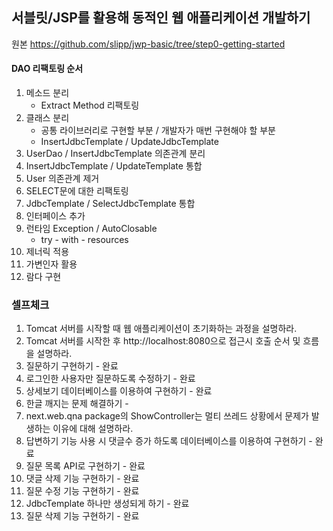 ## 서블릿/JSP를 활용해 동적인 웹 애플리케이션 개발하기

원본
https://github.com/slipp/jwp-basic/tree/step0-getting-started

#### DAO 리팩토링 순서
1. 메소드 분리
   - Extract Method 리팩토링
2. 클래스 분리
   - 공통 라이브러리로 구현할 부분 / 개발자가 매번 구현해야 할 부분
   - InsertJdbcTemplate / UpdateJdbcTemplate
3. UserDao / InsertJdbcTemplate 의존관계 분리
4. InsertJdbcTemplate / UpdateTemplate 통합
5. User 의존관계 제거
6. SELECT문에 대한 리팩토링
7. JdbcTemplate / SelectJdbcTemplate 통합
8. 인터페이스 추가
9. 런타임 Exception / AutoClosable
    - try - with - resources
10. 제너릭 적용
11. 가변인자 활용
12. 람다 구현


### 셀프체크
1. Tomcat 서버를 시작할 때 웹 애플리케이션이 초기화하는 과정을 설명하라.
2. Tomcat 서버를 시작한 후 http://localhost:8080으로 접근시 호출 순서 및 흐름을 설명하라.
3. 질문하기 구현하기 - 완료
4. 로그인한 사용자만 질문하도록 수정하기 - 완료
5. 상세보기 데이터베이스를 이용하여 구현하기 - 완료
6. 한글 깨지는 문제 해결하기 - 
7. next.web.qna package의 ShowController는 멀티 쓰레드 상황에서 문제가 발생하는 이유에 대해 설명하라.
8. 답변하기 기능 사용 시 댓글수 증가 하도록 데이터베이스를 이용하여 구현하기 - 완료
9. 질문 목록 API로 구현하기 - 완료
10. 댓글 삭제 기능 구현하기 - 완료
11. 질문 수정 기능 구현하기 - 완료
12. JdbcTemplate 하나만 생성되게 하기 - 완료
13. 질문 삭제 기능 구현하기 - 완료